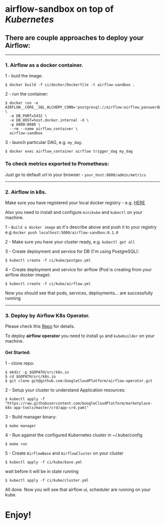 # airflow-sandbox on top of *Kubernetes*

## There are couple approaches to deploy your Airflow:

--------------------------------------------

### 1. Airflow as a docker container.

1 - buid the image:

  `$ docker build -f ci/docker/Dockerfile -t airflow-sandbox .`

2 - run the container:

  ```
  $ docker run -e AIRFLOW__CORE__SQL_ALCHEMY_CONN='postgresql://airflow:airflow_password@host.docker.internal/airflow' \
    -e DB_PORT=5432 \
    -e DB_HOST=host.docker.internal -d \
    -p 8080:8080 \
    --rm --name airflow_container \
    airflow-sandbox
  ```

3 - launch particular DAG, e.g. `my_dag`:

  `$ docker exec airflow_container airflow trigger_dag my_dag`


### To check metrics exported to Prometheus:

Just go to default url in your browser - `your_host:8080/admin/metrics`

--------------------------------------------

### 2. Airflow in k8s.

Make sure you have registered your local docker registry - e.g. [HERE](https://docs.docker.com/registry/)

Also you need to install and configure `minikube` and `kubectl` on your machine.

1 - `Build a docker image` as it's describe above and push it to your registry e.g `docker push localhost:5000/airflow-sandbox:0.1.0`

2 - Make sure you have your cluster ready, e.g. `kubectl get all`

3 - Create deployment and service for DB (I'm using PostgreSQL):

  `$ kubectl create -f ci/kube/postges.yml`

4 - Create deployment and service for airflow (Pod is creating from your airflow docker image):

  `$ kubectl create -f ci/kube/airflow.yml`

Now you should see that pods, services, deployments... are successfully running

--------------------------------------------

### 3. Deploy by Airflow K8s Operator.

Please check this [Repo](https://github.com/GoogleCloudPlatform/airflow-operator) for details.

To deploy **airflow operator** you need to install `go` and `kubebuilder` on your machine.

#### Get Started:

1 - clone repo:

  ```
  $ mkdir -p $GOPATH/src/k8s.io
  $ cd $GOPATH/src/k8s.io
  $ git clone git@github.com:GoogleCloudPlatform/airflow-operator.git
  ```

2 - Setup your cluster to understand Application resources:

  `$ kubectl apply -f "https://raw.githubusercontent.com/GoogleCloudPlatform/marketplace-k8s-app-tools/master/crd/app-crd.yaml"`

3 - Build manager binary:

  `$ make manager`

4 - Run against the configured Kubernetes cluster in ~/.kube/config

  `$ make run`

5 - Create `AirflowBase` and `AirflowCluster` on your cluster

  `$ kubectl apply -f ci/kube/base.yml`

  wait before it will be in state running

  `$ kubectl apply -f ci/kube/cluster.yml`


All done. Now you will see that airflow ui, scheduler are running on your kube.

# Enjoy!